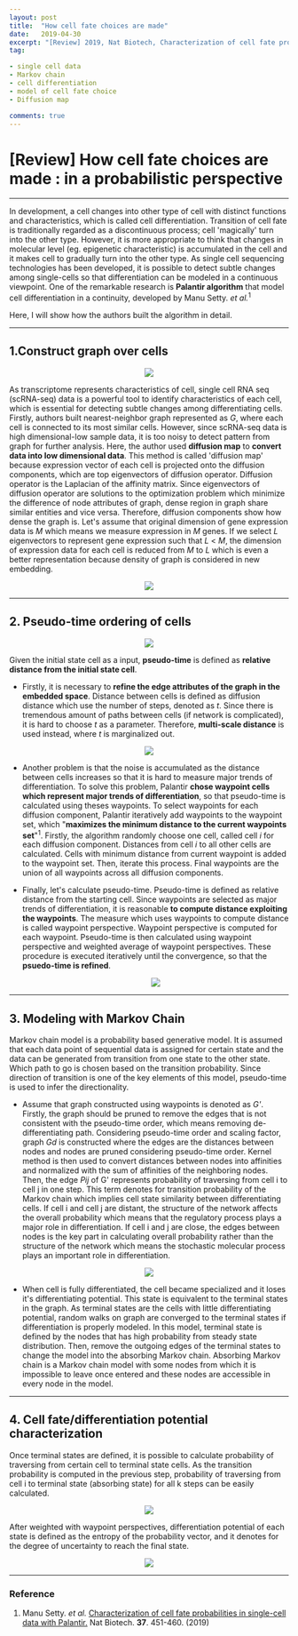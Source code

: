 ```yaml
---
layout: post
title:  "How cell fate choices are made"
date:   2019-04-30
excerpt: "[Review] 2019, Nat Biotech, Characterization of cell fate probabilities in single-cell data with Palantir "
tag:

- single cell data
- Markov chain
- cell differentiation
- model of cell fate choice
- Diffusion map

comments: true
---
```





<h1>[Review] How cell fate choices are made : in a probabilistic perspective</h1>

---

In development, a cell changes into other type of cell with distinct functions and characteristics, which is called cell differentiation. Transition of cell fate is traditionally regarded as a discontinuous process; cell 'magically' turn into the other type. However, it is more appropriate to think that changes in molecular level (eg. epigenetic characteristic) is accumulated in the cell and it makes cell to gradually turn into the other type. As single cell sequencing technologies has been developed, it is possible to detect subtle changes among single-cells so that differentiation can be modeled in a continuous viewpoint. One of the remarkable research is **Palantir algorithm** that model cell differentiation in a continuity, developed by Manu Setty. <i>et al.</i><sup>1</sup>

Here, I will show how the authors built the algorithm in detail.
<br>

***
<h2>1.Construct graph over cells</h2> 
<center><figure>
	<img src="https://i.imgur.com/WClYYvw.jpg">
</figure></center>

As transcriptome represents characteristics of cell, single cell RNA seq (scRNA-seq) data is a powerful tool to identify characteristics of each cell, which is essential for detecting subtle changes among differentiating cells. Firstly, authors built nearest-neighbor graph represented as *G*, where each cell is connected to its most similar cells. However, since scRNA-seq data is high dimensional-low sample data, it is too noisy to detect pattern from graph for further analysis. Here, the author used **diffusion map** to **convert  data into low dimensional data**. This method is called 'diffusion map' because expression vector of each cell is projected onto the diffusion components, which are top eigenvectors of diffusion operator. Diffusion operator is the Laplacian of the affinity matrix. Since eigenvectors of diffusion operator are solutions to the optimization problem which minimize the difference of node attributes of graph, dense region in graph share similar entities and vice versa. Therefore, diffusion components show how dense the graph is. Let's assume that original dimension of gene expression data is *M* which means we measure expression in *M* genes. If we select *L* eigenvectors to represent gene expression such that *L* < *M*, the dimension of expression data for each cell is reduced from *M* to *L* which is even a better representation because density of graph is considered in new embedding.

<center><figure>
	<img src="https://i.imgur.com/ZfCF5XC.jpg">
</figure></center>






***
<h2> 2. Pseudo-time ordering of cells</h2>
<center><figure>
	<img src="https://i.imgur.com/90Lpu9L.jpg">
</figure></center>

Given the initial state cell as a input, **pseudo-time** is defined as **relative distance from the initial state cell**. 

* Firstly, it is necessary to **refine the edge attributes of the graph in the embedded space**. Distance between cells is defined as diffusion distance which use the number of steps, denoted as *t*. Since there is tremendous amount of paths between cells (if network is complicated), it is hard to choose *t* as a parameter. Therefore, **multi-scale distance** is used instead, where *t* is marginalized out.

<center><figure>
	<img src="https://i.imgur.com/UexcRXD.jpg">
</figure></center>

* Another problem is that the noise is accumulated as the distance between cells increases so that it is hard to measure major trends of differentiation. To solve this problem, Palantir **chose waypoint cells which represent major trends of differentiation**, so that pseudo-time is calculated using theses waypoints. To select waypoints for each diffusion component, Palantir iteratively add waypoints to the waypoint set, which "**maximizes the minimum distance to the current waypoints set**"<sup>1</sup>. Firstly, the algorithm randomly choose one cell, called cell *i* for each diffusion component. Distances from cell *i* to all other cells are calculated. Cells with minimum distance from current waypoint is added to the waypoint set. Then, iterate this process. Final waypoints are the union of all waypoints across all diffusion components.

* Finally, let's calculate pseudo-time. Pseudo-time is defined as relative distance from the starting cell. Since waypoints are selected as major trends of differentiation, it is reasonable **to compute distance exploiting the waypoints**. The measure which uses waypoints to compute distance is called waypoint perspective. Waypoint perspective is computed for each waypoint. Pseudo-time is then calculated using waypoint perspective and weighted average of waypoint perspectives. These procedure is executed iteratively until the convergence, so that the **psuedo-time is refined**.

  <center><figure>
  	<img src="/img/post2_Fig2.2_pseudo-time_ordering.jpg/">
  </figure></center>

***
<h2> 3. Modeling with Markov Chain </h2>

Markov chain model is a probability based generative model. It is assumed that each data point of sequential data is assigned for certain state and the data can be generated from transition from one state to the other state. Which path to go is chosen based on the transition probability. Since direction of transition is one of the key elements of this model, pseudo-time is used to infer the directionality. 

* Assume that graph constructed using waypoints is denoted as *G'*. Firstly, the graph should be pruned to remove the edges that is not consistent with the pseudo-time order, which means removing de-differentiating path. Considering pseudo-time order and scaling factor, graph *Gd* is constructed where the edges are the distances between nodes and nodes are pruned considering pseudo-time order. Kernel method is then used to convert distances between nodes into affinities and normalized with the sum of affinities of the neighboring nodes. Then, the edge *Pij* of G' represents probability of traversing from cell i to cell j in one step. This term denotes for transition probability of the Markov chain which implies cell state similarity between differentiating cells. If cell i and cell j are distant, the structure of the network affects the overall probability which means that the regulatory process plays a major role in differentiation. If cell i and j are close, the edges between nodes is the key part in calculating overall probability rather than the structure of the network which means the stochastic molecular process plays an important role in differentiation.

<center><figure>
	<img src="https://i.imgur.com/xMDhBMj.jpg">
</figure></center>



* When cell is fully differentiated, the cell became specialized and it loses it's differentiating potential. This state is equivalent to the terminal states in the graph. As terminal states are the cells with little differentiating potential, random walks on graph are converged to the terminal states if differentiation is properly modeled. In this model, terminal state is defined by the nodes that has high probability from steady state distribution. Then, remove the outgoing edges of the terminal states to change the model into the absorbing Markov chain. Absorbing Markov chain is a Markov chain model with some nodes from which it is impossible to leave once entered and these nodes are accessible in every node in the model.  

-----

<h2> 4. Cell fate/differentiation potential characterization </h2>

Once terminal states are defined, it is possible to calculate probability of traversing from certain cell to terminal state cells. As the transition probability is computed in the previous step, probability of traversing from cell i to terminal state (absorbing state) for all k steps can be easily calculated. 

<center><figure>
	<img src="https://i.imgur.com/iy50F4U.jpg">
</figure></center>

After weighted with waypoint perspectives, differentiation potential of each state is defined as the entropy of the probability vector, and it denotes for the degree of uncertainty to reach the final state.

<center><figure>
	<img src="https://i.imgur.com/oY28Xoe.png">
</figure></center>







------


<h3> Reference </h3>

1. Manu Setty. <i>et al.</i> <a href="https://www.nature.com/articles/s41587-019-0068-4"> Characterization of cell fate probabilities in single-cell data with Palantir.</a> Nat Biotech. <b>37</b>. 451-460. (2019)
